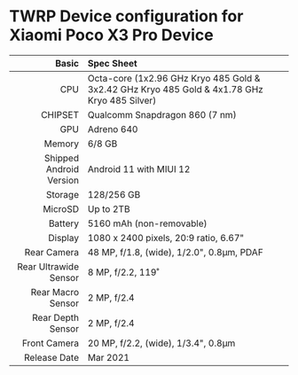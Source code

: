 TWRP Device configuration for Xiaomi Poco X3 Pro Device
============================================================
Basic   | Spec Sheet
-------:|:-------------------------
CPU     | Octa-core (1x2.96 GHz Kryo 485 Gold & 3x2.42 GHz Kryo 485 Gold & 4x1.78 GHz Kryo 485 Silver)
CHIPSET | Qualcomm Snapdragon 860 (7 nm)
GPU     | Adreno 640
Memory  | 6/8 GB
Shipped Android Version | Android 11 with MIUI 12
Storage | 128/256 GB
MicroSD | Up to 2TB
Battery | 5160 mAh (non-removable)
Display | 1080 x 2400 pixels, 20:9 ratio, 6.67"
Rear Camera  | 48 MP, f/1.8, (wide), 1/2.0", 0.8µm, PDAF
Rear Ultrawide Sensor  | 8 MP, f/2.2, 119˚
Rear Macro Sensor  | 2 MP, f/2.4
Rear Depth Sensor  | 2 MP, f/2.4
Front Camera | 20 MP, f/2.2, (wide), 1/3.4", 0.8µm
Release Date | Mar 2021
